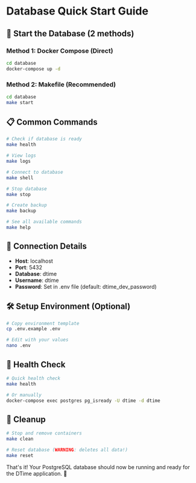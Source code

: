 # Database Quick Start Guide

## 🚀 Start the Database (2 methods)

### Method 1: Docker Compose (Direct)
```bash
cd database
docker-compose up -d
```

### Method 2: Makefile (Recommended)
```bash
cd database
make start
```

## 📋 Common Commands

```bash
# Check if database is ready
make health

# View logs
make logs

# Connect to database
make shell

# Stop database
make stop

# Create backup
make backup

# See all available commands
make help
```

## 🔗 Connection Details

- **Host**: localhost
- **Port**: 5432  
- **Database**: dtime
- **Username**: dtime
- **Password**: Set in .env file (default: dtime_dev_password)

## 🛠 Setup Environment (Optional)

```bash
# Copy environment template
cp .env.example .env

# Edit with your values
nano .env
```

## 🏥 Health Check

```bash
# Quick health check
make health

# Or manually
docker-compose exec postgres pg_isready -U dtime -d dtime
```

## 🧹 Cleanup

```bash
# Stop and remove containers
make clean

# Reset database (WARNING: deletes all data!)
make reset
```

That's it! Your PostgreSQL database should now be running and ready for the DTime application. 🎉